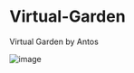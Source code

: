 # Virtual-Garden
Virtual Garden by Antos

![image](https://github.com/user-attachments/assets/a68df97d-da1d-4793-b331-cb629edb9e25)

